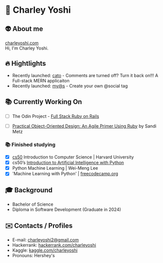 # 🎈 Charley Yoshi 

## 👽 About me  
[charleyoshi.com](https://charleyoshi.com/) <br/>
Hi, I'm Charley Yoshi.

## 🔥 Hightlights
- Recently launched: [cato](https://catoapp.com) - Comments are turned off? Turn it back on!!! A Full-stack MERN applicaiton
- Recently launched: [my@s](https://myats.me) - Create your own @social tag


<!--   - I’m currently working on AI, ML, DL Projects
- 👯 I’m looking to collaborate on Python Project -->

## 📚 Currently Working On
  - [ ] The Odin Project - [Full Stack Ruby on Rails](https://www.theodinproject.com/paths/full-stack-ruby-on-rails)
  - [ ] [Practical Object-Oriented Design: An Agile Primer Using Ruby](https://www.amazon.ca/Practical-Object-Oriented-Design-Agile-Primer/dp/0134456475) by Sandi Metz
  

### 📚 Finished studying
  - [x] [cs50](https://cs50.harvard.edu/x/2021/) Introduction to Computer Science | Harvard University 
  - [x] cs50’s [Introduction to Artificial Intelligence with Python](https://cs50.harvard.edu/ai/2020/)
  - [x] Python Machine Learning | Wei-Meng Lee
  - [x] 'Machine Learning with Python' | [freecodecamp.org](https://www.freecodecamp.org/)

## 🎓 Background
  - Bachelor of Science
  - Diploma in Software Development (Graduate in 2024)

## :envelope: Contacts / Profiles
- E-mail: charleyoshi2@gmail.com
- Hackerrank: [hackerrank.com/charleyoshi](https://www.hackerrank.com/charleyoshi)
- Kaggle: [kaggle.com/charleyoshi](https://www.kaggle.com/charleyoshi)
- Pronouns: Hershey's











<!--
**charleyoshi/charleyoshi** is a ✨ _special_ ✨ repository because its `README.md` (this file) appears on your GitHub profile.
-->
